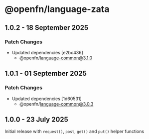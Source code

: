 # @openfn/language-zata

## 1.0.2 - 18 September 2025

### Patch Changes

- Updated dependencies \[e2bc436]
  - @openfn/language-common@3.1.0

## 1.0.1 - 01 September 2025

### Patch Changes

- Updated dependencies \[1d60531]
  - @openfn/language-common@3.0.3

## 1.0.0 - 23 July 2025

Initial release with `request()`, `post`, `get()` and `put()` helper functions
